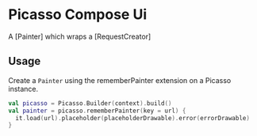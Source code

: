 Picasso Compose Ui
====================================

A [Painter] which wraps a [RequestCreator]

Usage
-----

Create a `Painter` using the rememberPainter extension on a Picasso instance.

```kotlin
val picasso = Picasso.Builder(context).build()
val painter = picasso.rememberPainter(key = url) {
  it.load(url).placeholder(placeholderDrawable).error(errorDrawable)
}
```